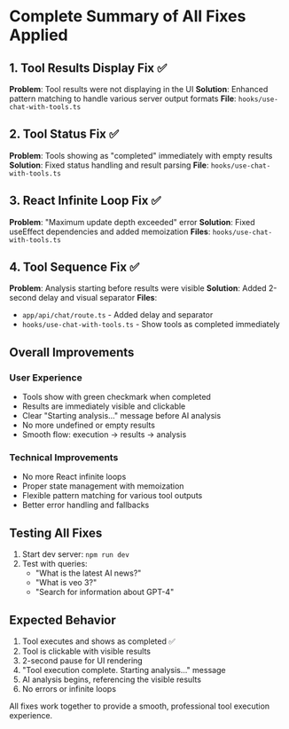 # Complete Summary of All Fixes Applied

## 1. Tool Results Display Fix ✅
**Problem**: Tool results were not displaying in the UI
**Solution**: Enhanced pattern matching to handle various server output formats
**File**: `hooks/use-chat-with-tools.ts`

## 2. Tool Status Fix ✅
**Problem**: Tools showing as "completed" immediately with empty results
**Solution**: Fixed status handling and result parsing
**File**: `hooks/use-chat-with-tools.ts`

## 3. React Infinite Loop Fix ✅
**Problem**: "Maximum update depth exceeded" error
**Solution**: Fixed useEffect dependencies and added memoization
**Files**: `hooks/use-chat-with-tools.ts`

## 4. Tool Sequence Fix ✅
**Problem**: Analysis starting before results were visible
**Solution**: Added 2-second delay and visual separator
**Files**: 
- `app/api/chat/route.ts` - Added delay and separator
- `hooks/use-chat-with-tools.ts` - Show tools as completed immediately

## Overall Improvements

### User Experience
- Tools show with green checkmark when completed
- Results are immediately visible and clickable
- Clear "Starting analysis..." message before AI analysis
- No more undefined or empty results
- Smooth flow: execution → results → analysis

### Technical Improvements
- No more React infinite loops
- Proper state management with memoization
- Flexible pattern matching for various tool outputs
- Better error handling and fallbacks

## Testing All Fixes
1. Start dev server: `npm run dev`
2. Test with queries:
   - "What is the latest AI news?"
   - "What is veo 3?"
   - "Search for information about GPT-4"

## Expected Behavior
1. Tool executes and shows as completed ✅
2. Tool is clickable with visible results
3. 2-second pause for UI rendering
4. "Tool execution complete. Starting analysis..." message
5. AI analysis begins, referencing the visible results
6. No errors or infinite loops

All fixes work together to provide a smooth, professional tool execution experience.